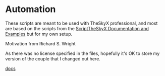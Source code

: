 # Automation

These scripts are meant to be used with TheSkyX professional, and most are based on the scripts from the [ScriptTheSkyX Documentation and Examples](http://www.bisque.com/sc/media/p/44090.aspx) but for my own setup.

Motivation from Richard S. Wright

As there was no license specified in the files, hopefully it's OK to store my version of the couple that I changed out here.

[docs](https://www.bisque.com/scriptTheSkyX/)